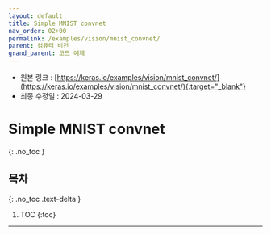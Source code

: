```yaml
---
layout: default
title: Simple MNIST convnet
nav_order: 02+00
permalink: /examples/vision/mnist_convnet/
parent: 컴퓨터 비전
grand_parent: 코드 예제
---
```


* 원본 링크 : [https://keras.io/examples/vision/mnist_convnet/](https://keras.io/examples/vision/mnist_convnet/){:target="_blank"}
* 최종 수정일 : 2024-03-29

# Simple MNIST convnet
{: .no_toc }

## 목차
{: .no_toc .text-delta }

1. TOC
{:toc}

---
